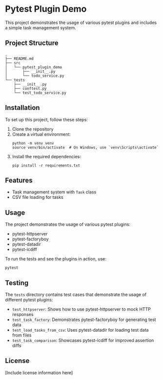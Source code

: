 # Pytest Plugin Demo

This project demonstrates the usage of various pytest plugins and includes a simple task management system.

## Project Structure

```
.
├── README.md
├── src
│   └── pytest_plugin_demo
│       ├── __init__.py
│       └── todo_service.py
└── tests
    ├── __init__.py
    ├── conftest.py
    └── test_todo_service.py
```

## Installation

To set up this project, follow these steps:

1. Clone the repository
2. Create a virtual environment:
   ```
   python -m venv venv
   source venv/bin/activate  # On Windows, use `venv\Scripts\activate`
   ```
3. Install the required dependencies:
   ```
   pip install -r requirements.txt
   ```

## Features

- Task management system with `Task` class
- CSV file loading for tasks

## Usage

The project demonstrates the usage of various pytest plugins:

- pytest-httpserver
- pytest-factoryboy
- pytest-datadir
- pytest-icdiff

To run the tests and see the plugins in action, use:

```
pytest
```

## Testing

The `tests` directory contains test cases that demonstrate the usage of different pytest plugins:

- `test_httpserver`: Shows how to use pytest-httpserver to mock HTTP responses
- `test_task_factory`: Demonstrates pytest-factoryboy for generating test data
- `test_load_tasks_from_csv`: Uses pytest-datadir for loading test data from files
- `test_task_comparison`: Showcases pytest-icdiff for improved assertion diffs

## License

[Include license information here]
